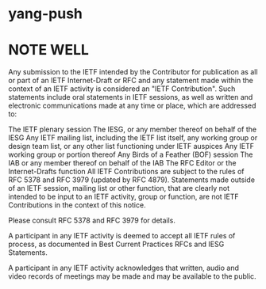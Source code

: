 # yang-push

# NOTE WELL

Any submission to the IETF intended by the Contributor for publication as all or part of an IETF Internet-Draft or RFC and any statement made within the context of an IETF activity is considered an "IETF Contribution". Such statements include oral statements in IETF sessions, as well as written and electronic communications made at any time or place, which are addressed to:

The IETF plenary session
The IESG, or any member thereof on behalf of the IESG
Any IETF mailing list, including the IETF list itself, any working group or design team list, or any other list functioning under IETF auspices
Any IETF working group or portion thereof
Any Birds of a Feather (BOF) session
The IAB or any member thereof on behalf of the IAB
The RFC Editor or the Internet-Drafts function
All IETF Contributions are subject to the rules of RFC 5378 and RFC 3979 (updated by RFC 4879).
Statements made outside of an IETF session, mailing list or other function, that are clearly not intended to be input to an IETF activity, group or function, are not IETF Contributions in the context of this notice.

Please consult RFC 5378 and RFC 3979 for details.

A participant in any IETF activity is deemed to accept all IETF rules of process, as documented in Best Current Practices RFCs and IESG Statements.

A participant in any IETF activity acknowledges that written, audio and video records of meetings may be made and may be available to the public.
